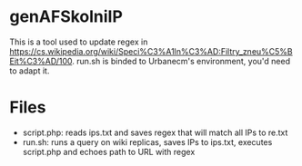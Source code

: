 # genAFSkolniIP

This is a tool used to update regex in https://cs.wikipedia.org/wiki/Speci%C3%A1ln%C3%AD:Filtry_zneu%C5%BEit%C3%AD/100. run.sh is binded to Urbanecm's environment, you'd need to adapt it. 

# Files
* script.php: reads ips.txt and saves regex that will match all IPs to re.txt
* run.sh: runs a query on wiki replicas, saves IPs to ips.txt, executes script.php and echoes path to URL with regex
